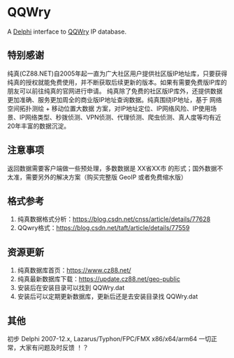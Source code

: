 # QQWry

A [Delphi](http://www.embarcadero.com/products/delphi) interface to [QQWry](https://www.cz88.com/geo-public) IP database.

## 特别感谢

纯真(CZ88.NET)自2005年起一直为广大社区用户提供社区版IP地址库，只要获得纯真的授权就能免费使用，并不断获取后续更新的版本。如果有需要免费版IP库的朋友可以前往纯真的官网进行申请。
纯真除了免费的社区版IP库外，还提供数据更加准确、服务更加周全的商业版IP地址查询数据。纯真围绕IP地址，基于 网络空间拓扑测绘 + 移动位置大数据 方案，对IP地址定位、IP网络风险、IP使用场景、IP网络类型、秒拨侦测、VPN侦测、代理侦测、爬虫侦测、真人度等均有近20年丰富的数据沉淀。

## 注意事项

返回数据需要客户端做一些预处理，多数数据是 XX省XX市 的形式；国外数据不太准，需要另外的解决方案（购买完整版 GeoIP 或者免费缩水版）

## 格式参考

1. 纯真数据格式分析：https://blog.csdn.net/cnss/article/details/77628
2. QQwry格式：https://blog.csdn.net/taft/article/details/77559

## 资源更新

1. 纯真数据库首页：https://www.cz88.net/
2. 纯真最新数据库下载：https://update.cz88.net/geo-public
3. 安装后在安装目录可以找到 QQWry.dat
4. 安装后可以定期更新数据库，更新后还是去安装目录找 QQWry.dat

## 其他

初步 Delphi 2007-12.x, Lazarus/Typhon/FPC/FMX x86/x64/arm64 一切正常，大家有问题及时反馈 ！？
